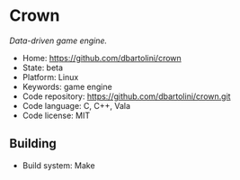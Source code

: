 # Crown

_Data-driven game engine._

- Home: https://github.com/dbartolini/crown
- State: beta
- Platform: Linux
- Keywords: game engine
- Code repository: https://github.com/dbartolini/crown.git
- Code language: C, C++, Vala
- Code license: MIT

## Building

- Build system: Make